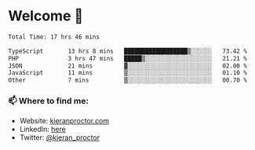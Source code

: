 # Welcome 🦘

<!--START_SECTION:waka-->

```txt
Total Time: 17 hrs 46 mins

TypeScript       13 hrs 8 mins   ██████████████████▒░░░░░░   73.42 %
PHP              3 hrs 47 mins   █████▒░░░░░░░░░░░░░░░░░░░   21.21 %
JSON             21 mins         ▓░░░░░░░░░░░░░░░░░░░░░░░░   02.00 %
JavaScript       11 mins         ▒░░░░░░░░░░░░░░░░░░░░░░░░   01.10 %
Other            7 mins          ▒░░░░░░░░░░░░░░░░░░░░░░░░   00.70 %
```

<!--END_SECTION:waka-->

### 📫 Where to find me:

-   Website: [kieranproctor.com](https://kieranproctor.com/)
-   LinkedIn: [here](https://www.linkedin.com/in/kieran-proctor-086b5a159/)
-   Twitter: [@kieran_proctor](https://twitter.com/kieran_proctor)
